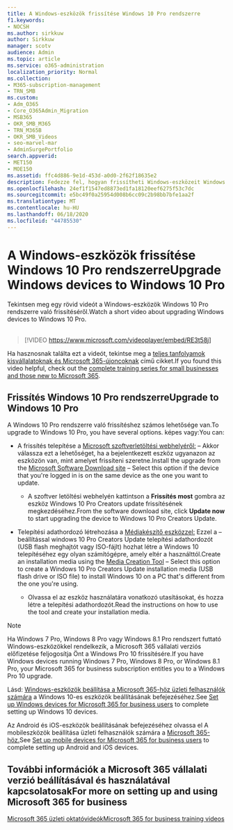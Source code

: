 ```yaml
---
title: A Windows-eszközök frissítése Windows 10 Pro rendszerre
f1.keywords:
- NOCSH
ms.author: sirkkuw
author: Sirkkuw
manager: scotv
audience: Admin
ms.topic: article
ms.service: o365-administration
localization_priority: Normal
ms.collection:
- M365-subscription-management
- TRN_SMB
ms.custom:
- Adm_O365
- Core_O365Admin_Migration
- MSB365
- OKR_SMB_M365
- TRN_M365B
- OKR_SMB_Videos
- seo-marvel-mar
- AdminSurgePortfolio
search.appverid:
- MET150
- MOE150
ms.assetid: ffc4d886-9e1d-453d-a0d0-2f62f18635e2
description: Fedezze fel, hogyan frissítheti Windows-eszközeit Windows 10 Pro rendszerre, hogy fejlettebb biztonsági és üzleti hálózati funkciókat használhasson.
ms.openlocfilehash: 24ef1f1547ed8873ed1fa18120eef6275f53c7dc
ms.sourcegitcommit: e5bc49f0a25954d008b6cc09c2b98bb7bfe1aa2f
ms.translationtype: MT
ms.contentlocale: hu-HU
ms.lasthandoff: 06/18/2020
ms.locfileid: "44785530"
---
```

# <a name="upgrade-windows-devices-to-windows-10-pro"></a><span data-ttu-id="b3c8a-103">A Windows-eszközök frissítése Windows 10 Pro rendszerre</span><span class="sxs-lookup"><span data-stu-id="b3c8a-103">Upgrade Windows devices to Windows 10 Pro</span></span>

<span data-ttu-id="b3c8a-104">Tekintsen meg egy rövid videót a Windows-eszközök Windows 10 Pro rendszerre való frissítéséről.</span><span class="sxs-lookup"><span data-stu-id="b3c8a-104">Watch a short video about upgrading Windows devices to Windows 10 Pro.</span></span><br><br>

> [!VIDEO https://www.microsoft.com/videoplayer/embed/RE3t58j] 

<span data-ttu-id="b3c8a-105">Ha hasznosnak találta ezt a videót, tekintse meg a [teljes tanfolyamok kisvállalatoknak és Microsoft 365-újoncoknak](https://support.microsoft.com/office/6ab4bbcd-79cf-4000-a0bd-d42ce4d12816) című cikket.</span><span class="sxs-lookup"><span data-stu-id="b3c8a-105">If you found this video helpful, check out the [complete training series for small businesses and those new to Microsoft 365](https://support.microsoft.com/office/6ab4bbcd-79cf-4000-a0bd-d42ce4d12816).</span></span>

## <a name="upgrade-to-windows-10-pro"></a><span data-ttu-id="b3c8a-106">Frissítés Windows 10 Pro rendszerre</span><span class="sxs-lookup"><span data-stu-id="b3c8a-106">Upgrade to Windows 10 Pro</span></span>
  
<span data-ttu-id="b3c8a-107">A Windows 10 Pro rendszerre való frissítéshez számos lehetősége van.</span><span class="sxs-lookup"><span data-stu-id="b3c8a-107">To upgrade to Windows 10 Pro, you have several options.</span></span> <span data-ttu-id="b3c8a-108">képes vagy:</span><span class="sxs-lookup"><span data-stu-id="b3c8a-108">You can:</span></span>
    
- <span data-ttu-id="b3c8a-109">A frissítés telepítése a [Microsoft szoftverletöltési webhelyéről:](https://go.microsoft.com/fwlink/?LinkID=836951 ) &ndash; Akkor válassza ezt a lehetőséget, ha a bejelentkezett eszköz ugyanazon az eszközön van, mint amelyet frissíteni szeretne.</span><span class="sxs-lookup"><span data-stu-id="b3c8a-109">Install the upgrade from the [Microsoft Software Download site](https://go.microsoft.com/fwlink/?LinkID=836951 ) &ndash; Select this option if the device that you're logged in is on the same device as the one you want to update.</span></span> 

    - <span data-ttu-id="b3c8a-110">A szoftver letöltési webhelyén kattintson a **Frissítés most** gombra az eszköz Windows 10 Pro Creators update frissítésének megkezdéséhez.</span><span class="sxs-lookup"><span data-stu-id="b3c8a-110">From the software download site, click **Update now** to start upgrading the device to Windows 10 Pro Creators Update.</span></span> 
    
- <span data-ttu-id="b3c8a-111">Telepítési adathordozó létrehozása a [Médiakészítő eszközzel:](https://go.microsoft.com/fwlink/?LinkID=836960) Ezzel a &ndash; beállítással windows 10 Pro Creators Update telepítési adathordozót (USB flash meghajtót vagy ISO-fájlt) hozhat létre a Windows 10 telepítéséhez egy olyan számítógépre, amely eltér a használttól.</span><span class="sxs-lookup"><span data-stu-id="b3c8a-111">Create an installation media using the [Media Creation Tool](https://go.microsoft.com/fwlink/?LinkID=836960) &ndash; Select this option to create a Windows 10 Pro Creators Update installation media (USB flash drive or ISO file) to install Windows 10 on a PC that's different from the one you're using.</span></span>

    - <span data-ttu-id="b3c8a-112">Olvassa el az eszköz használatára vonatkozó utasításokat, és hozza létre a telepítési adathordozót.</span><span class="sxs-lookup"><span data-stu-id="b3c8a-112">Read the instructions on how to use the tool and create your installation media.</span></span> 

> [!NOTE]
> <span data-ttu-id="b3c8a-113">Ha Windows 7 Pro, Windows 8 Pro vagy Windows 8.1 Pro rendszert futtató Windows-eszközökkel rendelkezik, a Microsoft 365 vállalati verziós előfizetése feljogosítja Önt a Windows Pro 10 frissítésére.</span><span class="sxs-lookup"><span data-stu-id="b3c8a-113">If you have Windows devices running Windows 7 Pro, Windows 8 Pro, or Windows 8.1 Pro, your Microsoft 365 for business subscription entitles you to a Windows Pro 10 upgrade.</span></span>
    
<span data-ttu-id="b3c8a-114">Lásd: [Windows-eszközök beállítása a Microsoft 365-höz üzleti felhasználók számára](set-up-windows-devices.md) a Windows 10-es eszközök beállításának befejezéséhez.</span><span class="sxs-lookup"><span data-stu-id="b3c8a-114">See [Set up Windows devices for Microsoft 365 for business users](set-up-windows-devices.md) to complete setting up Windows 10 devices.</span></span> 
  
<span data-ttu-id="b3c8a-115">Az Android és iOS-eszközök beállításának befejezéséhez olvassa el A mobileszközök beállítása üzleti felhasználók számára a [Microsoft 365-höz.](set-up-mobile-devices.md)</span><span class="sxs-lookup"><span data-stu-id="b3c8a-115">See [Set up mobile devices for Microsoft 365 for business users](set-up-mobile-devices.md) to complete setting up Android and iOS devices.</span></span> 
  
## <a name="for-more-on-setting-up-and-using-microsoft-365-for-business"></a><span data-ttu-id="b3c8a-116">További információk a Microsoft 365 vállalati verzió beállításával és használatával kapcsolatosak</span><span class="sxs-lookup"><span data-stu-id="b3c8a-116">For more on setting up and using Microsoft 365 for business</span></span>

[<span data-ttu-id="b3c8a-117">Microsoft 365 üzleti oktatóvideók</span><span class="sxs-lookup"><span data-stu-id="b3c8a-117">Microsoft 365 for business training videos</span></span>](https://support.microsoft.com/office/6ab4bbcd-79cf-4000-a0bd-d42ce4d12816)
